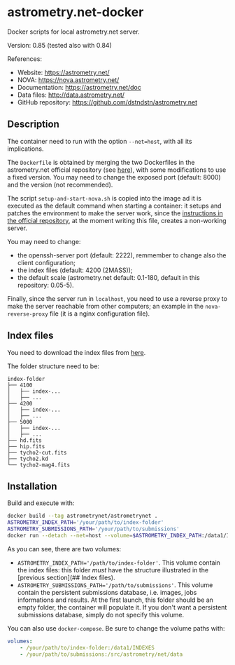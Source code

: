 # astrometry.net-docker

Docker scripts for local astrometry.net server.

Version: 0.85 (tested also with 0.84)

References:

- Website: <https://astrometry.net/>
- NOVA: <https://nova.astrometry.net/>
- Documentation: <https://astrometry.net/doc>
- Data files: <http://data.astrometry.net/>
- GitHub repository: <https://github.com/dstndstn/astrometry.net>

## Description

The container need to run with the option `--net=host`, with all its implications.

The `Dockerfile` is obtained by merging the two Dockerfiles in the astrometry.net official repository (see [here](https://github.com/dstndstn/astrometry.net/tree/0.85/docker)), with some modifications to use a fixed version. You may need to change the exposed port (default: 8000) and the version (not recommended).

The script `setup-and-start-nova.sh` is copied into the image ad it is executed as the default command when starting a container: it setups and patches the environment to make the server work, since the [instructions in the official repository](https://github.com/dstndstn/astrometry.net/blob/0.85/docker/README.md), at the moment writing this file, creates a non-working server.

You may need to change:
- the openssh-server port (default: 2222), remmember to change also the client configuration;
- the index files (default: 4200 (2MASS));
- the default scale (astrometry.net default: 0.1-180, default in this repository: 0.05-5).

Finally, since the server run in `localhost`, you need to use a reverse proxy to make the server reachable from other computers; an example in the `nova-reverse-proxy` file (it is a nginx configuration file).

## Index files

You need to download the index files from [here](http://data.astrometry.net/).

The folder structure need to be:

```tree
index-folder
├── 4100
│   ├── index-...
│   ├── ...
├── 4200
│   ├── index-...
│   ├── ...
├── 5000
│   ├── index-...
│   ├── ...
├── hd.fits
├── hip.fits
├── tycho2-cut.fits
├── tycho2.kd
└── tycho2-mag4.fits
```

## Installation

Build and execute with:

```bash
docker build --tag astrometrynet/astrometrynet .
ASTROMETRY_INDEX_PATH='/your/path/to/index-folder'
ASTROMETRY_SUBMISSIONS_PATH='/your/path/to/submissions'
docker run --detach --net=host --volume=$ASTROMETRY_INDEX_PATH:/data1/INDEXES --volume=$ASTROMETRY_SUBMISSIONS_PATH:/src/astrometry/net/data --name=astrometrynet --restart=always astrometrynet/astrometrynet:0.85
```

As you can see, there are two volumes:
- `ASTROMETRY_INDEX_PATH='/path/to/index-folder'`. This volume contain the index files: this folder _must_ have the structure illustrated in the [previous section](## Index files). 
- `ASTROMETRY_SUBMISSIONS_PATH='/path/to/submissions'`. This volume contain the persistent submissions database, i.e. images, jobs informations and results. At the first launch, this folder should be an empty folder, the container will populate it. If you don't want a persistent submissions database, simply do not specify this volume.

You can also use `docker-compose`. Be sure to change the volume paths with:

```yaml
volumes:
    - /your/path/to/index-folder:/data1/INDEXES
    - /your/path/to/submissions:/src/astrometry/net/data
```
